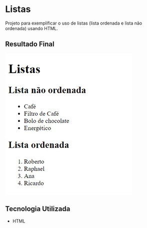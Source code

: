 # Listas
Projeto para exemplificar o uso de listas (lista ordenada e lista não ordenada) usando HTML.

## Resultado Final

[<img src="./resultado.jpg" alt="listas usando HTML">](https://priscila199.github.io/listas/)

## Tecnologia Utilizada
- HTML
